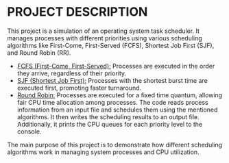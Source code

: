 # PROJECT DESCRIPTION

This project is a simulation of an operating system task scheduler. It manages processes with different priorities using various scheduling algorithms like First-Come, First-Served (FCFS), Shortest Job First (SJF), and Round Robin (RR).

- [FCFS (First-Come, First-Served):](https://www.geeksforgeeks.org/first-come-first-serve-cpu-scheduling-non-preemptive/)  Processes are executed in the order they arrive, regardless of their priority.
- [SJF (Shortest Job First):](https://www.geeksforgeeks.org/program-for-shortest-job-first-or-sjf-cpu-scheduling-set-1-non-preemptive/)  Processes with the shortest burst time are executed first, promoting faster turnaround.
- [Round Robin:](https://www.geeksforgeeks.org/program-for-round-robin-scheduling-for-the-same-arrival-time/) Processes are executed for a fixed time quantum, allowing fair CPU time allocation among processes.
The code reads process information from an input file and schedules them using the mentioned algorithms. It then writes the scheduling results to an output file. Additionally, it prints the CPU queues for each priority level to the console.

The main purpose of this project is to demonstrate how different scheduling algorithms work in managing system processes and CPU utilization.
